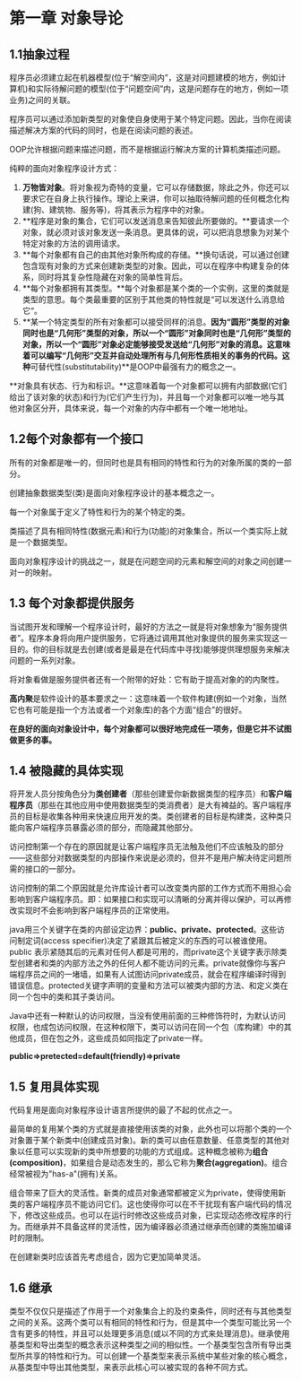 # 第一章 对象导论

## 1.1抽象过程

程序员必须建立起在机器模型(位于“解空间内”，这是对问题建模的地方，例如计算机)和实际待解问题的模型(位于“问题空间”内，这是问题存在的地方，例如一项业务)之间的关联。

程序员可以通过添加新类型的对象使自身使用于某个特定问题。因此，当你在阅读描述解决方案的代码的同时，也是在阅读问题的表述。

OOP允许根据问题来描述问题，而不是根据运行解决方案的计算机类描述问题。

纯粹的面向对象程序设计方式：

1. **万物皆对象**。将对象视为奇特的变量，它可以存储数据，除此之外，你还可以要求它在自身上执行操作。理论上来讲，你可以抽取待解问题的任何概念化构建(狗、建筑物、服务等)，将其表示为程序中的对象。
2. **程序是对象的集合，它们可以发送消息来告知彼此所要做的。**要请求一个对象，就必须对该对象发送一条消息。更具体的说，可以把消息想象为对某个特定对象的方法的调用请求。
3. **每个对象都有自己的由其他对象所构成的存储。**换句话说，可以通过创建包含现有对象的方式来创建新类型的对象。因此，可以在程序中构建复杂的体系，同时将其复杂性隐藏在对象的简单性背后。
4. **每个对象都拥有其类型。**每个对象都是某个类的一个实例，这里的类就是类型的意思。每个类最重要的区别于其他类的特性就是“可以发送什么消息给它“。
5. **某一个特定类型的所有对象都可以接受同样的消息。**因为“圆形”类型的对象同时也是“几何形”类型的对象，所以一个“圆形”对象同时也是“几何形”类型的对象，所以一个“圆形”对象必定能够接受发送给“几何形”对象的消息。这意味着可以编写“几何形”交互并自动处理所有与几何形性质相关的事务的代码。这种**可替代性(substitutability)**是OOP中最强有力的概念之一。

**对象具有状态、行为和标识。**这意味着每一个对象都可以拥有内部数据(它们给出了该对象的状态)和行为(它们产生行为)，并且每一个对象都可以唯一地与其他对象区分开，具体来说，每一个对象的内存中都有一个唯一地地址。

## 1.2每个对象都有一个接口

所有的对象都是唯一的，但同时也是具有相同的特性和行为的对象所属的类的一部分。

创建抽象数据类型(类)是面向对象程序设计的基本概念之一。

每一个对象属于定义了特性和行为的某个特定的类。

类描述了具有相同特性(数据元素)和行为(功能)的对象集合，所以一个类实际上就是一个数据类型。

面向对象程序设计的挑战之一，就是在问题空间的元素和解空间的对象之间创建一对一的映射。

## 1.3 每个对象都提供服务

当试图开发和理解一个程序设计时，最好的方法之一就是将对象想象为“服务提供者”。程序本身将向用户提供服务，它将通过调用其他对象提供的服务来实现这一目的。你的目标就是去创建(或者是最是在代码库中寻找)能够提供理想服务来解决问题的一系列对象。

将对象看做是服务提供者还有一个附带的好处：它有助于提高对象的的内聚性。

**高内聚**是软件设计的基本要求之一：这意味着一个软件构建(例如一个对象，当然它也有可能是指一个方法或者一个对象库)的各个方面“组合”的很好。

**在良好的面向对象设计中，每个对象都可以很好地完成任一项务，但是它并不试图做更多的事。**

## 1.4 被隐藏的具体实现

将开发人员分按角色分为**类创建者**（那些创建爱你新数据类型的程序员）和**客户端程序员**（那些在其他应用中使用数据类型的类消费者）是大有裨益的。客户端程序员的目标是收集各种用来快速应用开发的类。类创建者的目标是构建类，这种类只能向客户端程序员暴露必须的部分，而隐藏其他部分。

访问控制第一个存在的原因就是让客户端程序员无法触及他们不应该触及的部分——这些部分对数据类型的内部操作来说是必须的，但并不是用户解决待定问题所需的接口的一部分。

访问控制的第二个原因就是允许库设计者可以改变类内部的工作方式而不用担心会影响到客户端程序员。即：如果接口和实现可以清晰的分离并得以保护，可以再修改实现时不会影响到客户端程序员的正常使用。

java用三个关键字在类的内部设定边界：**public、private、protected**。这些访问制定词(access specifier)决定了紧跟其后被定义的东西的可以被谁使用。public 表示紧随其后的元素对任何人都是可用的，而private这个关键字表示除类型创建者和类的内部方法之外的任何人都不能访问的元素。private就像你与客户端程序员之间的一堵墙，如果有人试图访问private成员，就会在程序编译时得到错误信息。protected关键字声明的变量和方法可以被类内部的方法、和定义类在同一个包中的类和其子类访问。

Java中还有一种默认的访问权限，当没有使用前面的三种修饰符时，为默认访问权限，也成包访问权限，在这种权限下，类可以访问在同一个包（库构建）中的其他成员，但在包之外，这些成员如同指定了private一样。

**public=>pretected=default(friendly)=>private**

## 1.5 复用具体实现

代码复用是面向对象程序设计语言所提供的最了不起的优点之一。

最简单的复用某个类的方式就是直接使用该类的对象，此外也可以将那个类的一个对象置于某个新类中(创建成员对象)。新的类可以由任意数量、任意类型的其他对象以任意可以实现新的类中所想要的功能的方式组成。这种概念被称为**组合(composition)**，如果组合是动态发生的，那么它称为**聚合(aggregation)**。组合经常被视为"has-a"(拥有)关系。

组合带来了巨大的灵活性。新类的成员对象通常都被定义为private，使得使用新类的客户端程序员不能访问它们。这也使得你可以在不干扰现有客户端代码的情况下，修改这些成员。也可以在运行时修改这些成员对象，已实现动态修改程序的行为。而继承并不具备这样的灵活性，因为编译器必须通过继承而创建的类施加编译时的限制。

在创建新类时应该首先考虑组合，因为它更加简单灵活。

## 1.6 继承

类型不仅仅只是描述了作用于一个对象集合上的及约束条件，同时还有与其他类型之间的关系。这两个类可以有相同的特性和行为，但是其中一个类型可能比另一个含有更多的特性，并且可以处理更多消息(或以不同的方式来处理消息)。继承使用基类型和导出类型的概念表示这种类型之间的相似性。一个基类型包含所有导出类型所共享的特性和行为。可以创建一个基类型来表示系统中某些对象的核心概念，从基类型中导出其他类型，来表示此核心可以被实现的各种不同方式。